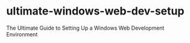# ultimate-windows-web-dev-setup
The Ultimate Guide to Setting Up a Windows Web Development Environment
